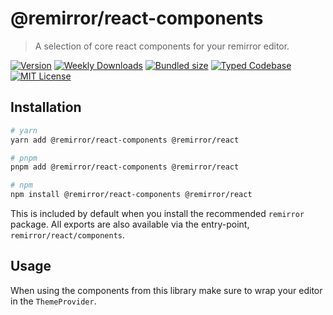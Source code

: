 # @remirror/react-components

> A selection of core react components for your remirror editor.

[![Version][version]][npm] [![Weekly Downloads][downloads-badge]][npm] [![Bundled size][size-badge]][size] [![Typed Codebase][typescript]](#) [![MIT License][license]](#)

[version]: https://flat.badgen.net/npm/v/@remirror/react-components
[npm]: https://npmjs.com/package/@remirror/react-components
[license]: https://flat.badgen.net/badge/license/MIT/purple
[size]: https://bundlephobia.com/result?p=@remirror/react-components
[size-badge]: https://flat.badgen.net/bundlephobia/minzip/@remirror/react-components
[typescript]: https://flat.badgen.net/badge/icon/TypeScript?icon=typescript&label
[downloads-badge]: https://badgen.net/npm/dw/@remirror/react-components/red?icon=npm

## Installation

```bash
# yarn
yarn add @remirror/react-components @remirror/react

# pnpm
pnpm add @remirror/react-components @remirror/react

# npm
npm install @remirror/react-components @remirror/react
```

This is included by default when you install the recommended `remirror` package. All exports are also available via the entry-point, `remirror/react/components`.

## Usage

When using the components from this library make sure to wrap your editor in the `ThemeProvider`.
